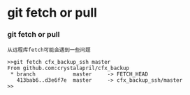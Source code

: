 # git fetch or pull

### git fetch or pull

    从远程库fetch可能会遇到一些问题
    
    >>git fetch cfx_backup_ssh master    
    From github.com:crystalapril/cfx_backup
     * branch            master     -> FETCH_HEAD
       413bab6..d3e6f7e  master     -> cfx_backup_ssh/master    
    >>

